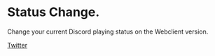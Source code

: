 # Status Change.

Change your current Discord playing status on the Webclient version.

[Twitter](https://twitter.com/notfluted)


